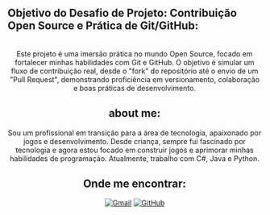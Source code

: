 
## Objetivo do Desafio de Projeto: Contribuição Open Source e Prática de Git/GitHub:
<div align="center">
<br>
Este projeto é uma imersão prática no mundo Open Source, focado em fortalecer minhas habilidades com Git e GitHub. O objetivo é simular um fluxo de contribuição real, desde o "fork" do repositório até o envio de um "Pull Request", demonstrando proficiência em versionamento, colaboração e boas práticas de desenvolvimento.

## about me:

Sou um profissional em transição para a área de tecnologia, apaixonado por jogos e desenvolvimento. Desde criança, sempre fui fascinado por tecnologia e agora estou focado em construir jogos e aprimorar minhas habilidades de programação. Atualmente, trabalho com C#, Java e Python.
<br>

## Onde me encontrar:

[![Gmail](https://img.shields.io/badge/Gmail-333333?style=for-the-badge&logo=gmail&logoColor=red)](mailto:emaildonatan1@gmail.com)
[![GitHub](https://img.shields.io/badge/GitHub-100000?style=for-the-badge&logo=github&logoColor=white)](https://github.com/zaethyr)

</div>
